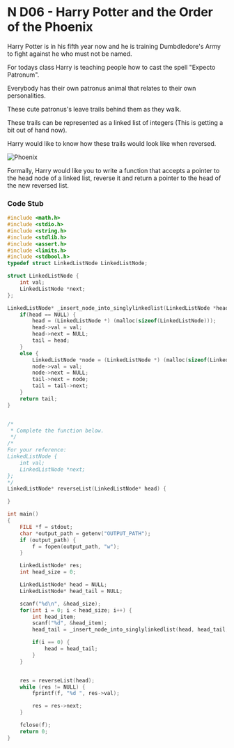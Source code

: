 # N D06 - Harry Potter and the Order of the Phoenix

Harry Potter is in his fifth year now and he is training Dumbdledore's
Army to fight against he who must not be named.

For todays class Harry is teaching people how to cast the spell
"Expecto Patronum".

Everybody has their own patronus animal that relates to their own
personalities.

These cute patronus's leave trails behind them as they walk.

These trails can be represented as a linked list of integers
(This is getting a bit out of hand now).

Harry would like to know how these trails would look like when reversed.

![Phoenix](https://s3.amazonaws.com/hr-assets/0/1499649588-aff4aafb2c-e.jpg)

Formally, Harry would like you to write a function that accepts a pointer
to the head node of a linked list, reverse it and return a pointer to the
head of the new reversed list.

### Code Stub

```c
#include <math.h>
#include <stdio.h>
#include <string.h>
#include <stdlib.h>
#include <assert.h>
#include <limits.h>
#include <stdbool.h>
typedef struct LinkedListNode LinkedListNode;

struct LinkedListNode {
    int val;
    LinkedListNode *next;
};

LinkedListNode* _insert_node_into_singlylinkedlist(LinkedListNode *head, LinkedListNode *tail, int val) {
    if(head == NULL) {
        head = (LinkedListNode *) (malloc(sizeof(LinkedListNode)));
        head->val = val;
        head->next = NULL;
        tail = head;
    }
    else {
        LinkedListNode *node = (LinkedListNode *) (malloc(sizeof(LinkedListNode)));
        node->val = val;
        node->next = NULL;
        tail->next = node;
        tail = tail->next;
    }
    return tail;
}


/*
 * Complete the function below.
 */
/*
For your reference:
LinkedListNode {
    int val;
    LinkedListNode *next;
};
*/
LinkedListNode* reverseList(LinkedListNode* head) {

}

int main()
{
    FILE *f = stdout;
    char *output_path = getenv("OUTPUT_PATH");
    if (output_path) {
        f = fopen(output_path, "w");
    }

    LinkedListNode* res;
    int head_size = 0;

    LinkedListNode* head = NULL;
    LinkedListNode* head_tail = NULL;

    scanf("%d\n", &head_size);
    for(int i = 0; i < head_size; i++) {
        int head_item;
        scanf("%d", &head_item);
        head_tail = _insert_node_into_singlylinkedlist(head, head_tail, head_item);

        if(i == 0) {
            head = head_tail;
        }
    }


    res = reverseList(head);
    while (res != NULL) {
        fprintf(f, "%d ", res->val);

        res = res->next;
    }

    fclose(f);
    return 0;
}
```
